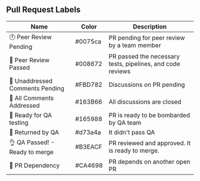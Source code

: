 ## Pull Request Labels

| Name                            | Color      | Description                                                    |
| ------------------------------- | ---------- | -------------------------------------------------------------- |
| 🕐 Peer Review Pending          | #0075ca    | PR pending for peer review by a team member                    |
| 👀 Peer Review Passed           | #008672    | PR passed the necessary tests, pipelines, and code reviews     |
| 💬 Unaddressed Comments Pending | #FBD782    | Discussions on PR pending                                      |
| 💬 All Comments Addressed       | #163B66    | All discussions are closed                                     |
| 🥶 Ready for QA testing         | #165988    | PR is ready to be bombarded by QA team                         |
| 🤯 Returned by QA               | #d73a4a    | It didn't pass QA                                              |
| 👌 QA Passed! - Ready to merge  | #B3EACF    | PR reviewed and approved. It is ready to merge.                |
| 🧐 PR Dependency                | #CA4698    | PR depends on another open PR                                  |
